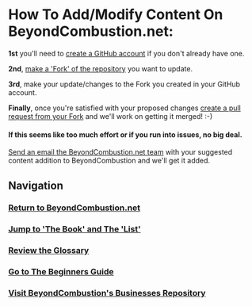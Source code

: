 # How To Add/Modify Content On BeyondCombustion.net:

**1st** you'll need to [create a GitHub account](https://github.com/signup) if you don't already have one.

**2nd**, [make a 'Fork' of the repository](https://docs.github.com/en/get-started/quickstart/fork-a-repo) you want to update.

**3rd**, make your update/changes to the Fork you created in your GitHub account.

**Finally**, once you're satisfied with your proposed changes [create a pull request from your Fork](https://docs.github.com/en/pull-requests/collaborating-with-pull-requests/proposing-changes-to-your-work-with-pull-requests/creating-a-pull-request-from-a-fork) and we'll work on getting it merged! :-)

#### If this seems like too much effort or if you run into issues, no big deal.

[Send an email the BeyondCombustion.net team](mailto:admin@beyondcombustion.net) with your suggested content addition to BeyondCombustion and we'll get it added.

## Navigation

### [Return to BeyondCombustion.net](https://www.beyondcombustion.net/The-Book-fka-The-Consensus/)

### [Jump to 'The Book' and The 'List'](https://www.beyondcombustion.net/The-Book-fka-The-Consensus/)

### [Review the Glossary](https://BeyondCombustion.net/Glossary/)

### [Go to The Beginners Guide](https://BeyondCombustion.net/Beginners-Start-Here/)

### [Visit BeyondCombustion's Businesses Repository](https://BeyondCombustion.net/Businesses/)
